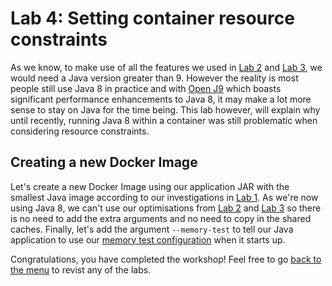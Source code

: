# Lab 4: Setting container resource constraints

As we know, to make use of all the features we used in [Lab 2](./Lab_2.md) and [Lab 3](./Lab_3.md), we would need a Java version greater than 9. However the reality is most people still use Java 8 in practice and with [Open J9](https://www.eclipse.org/openj9/) which boasts significant performance enhancements to Java 8, it may make a lot more sense to stay on Java for the time being. This lab however, will explain why until recently, running Java 8 within a container was still problematic when considering resource constraints.

## Creating a new Docker Image 

Let's create a new Docker Image using our application JAR with the smallest Java image according to our investigations in [Lab 1](./Lab_1.md). As we're now using Java 8, we can't use our optimisations from [Lab 2](./Lab_2.md) and [Lab 3](./Lab_3.md) so there is no need to add the extra arguments and no need to copy in the shared caches. Finally, let's add the argument `--memory-test` to tell our Java application to use our [memory test configuration](../src/main/java/com/ibm/code/java/App.java#L39) when it starts up.

Congratulations, you have completed the workshop! Feel free to go [back to the menu](../README.md) to revist any of the labs.
